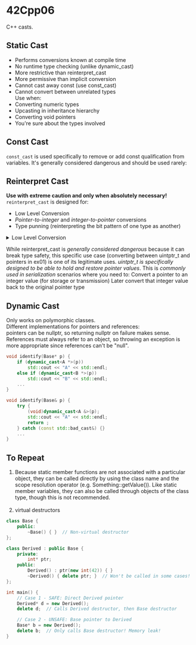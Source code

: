 # 42Cpp06
C++ casts.

## Static Cast
- Performs conversions known at compile time
- No runtime type checking (unlike dynamic_cast)
- More restrictive than reinterpret_cast
- More permissive than implicit conversion
- Cannot cast away const (use const_cast)
- Cannot convert between unrelated types <br>
Use when:<br>
- Converting numeric types
- Upcasting in inheritance hierarchy
- Converting void pointers
- You're sure about the types involved

## Const Cast
`const_cast` is used specifically to remove or add const qualification from variables. It's generally considered dangerous and should be used rarely:

## Reinterpret Cast
**Use with extreme caution and only when absolutely necessary!** <br>
`reinterpret_cast` is designed for:<br>
- Low Level Conversion <br>
- *Pointer-to-integer* and *integer-to-pointer* conversions <br>
- Type punning (reinterpreting the bit pattern of one type as another) <br>
<details>
<summary> Low Level Conversion </summary>
- They operate at the bit/byte level <br>
- No data transformation occurs <br>
- The binary representation stays exactly the same <br>
- They can be potentially unsafe if misused <br>
- They are platform-dependent <br>
- They bypass the type system's safety checks <br>
</details>


While reinterpret_cast is *generally considered dangerous* because it can break type safety, this specific use case (converting between uintptr_t and pointers in ex01) is one of its legitimate uses. 
*uintptr_t is specifically designed to be able to hold and restore pointer values*.
This is *commonly used in serialization* scenarios where you need to:
Convert a pointer to an integer value (for storage or transmission)
Later convert that integer value back to the original pointer type

## Dynamic Cast
Only works on polymorphic classes. <br>
Different implementations for pointers and references: <br>
pointers can be nullptr, so returning nullptr on failure makes sense. References must always refer to an object, so throwing an exception is more appropriate since references can't be "null".<br>

```cpp
void identify(Base* p) {
    if (dynamic_cast<A *>(p))
        std::cout << "A" << std::endl;
    else if (dynamic_cast<B *>(p))
        std::cout << "B" << std::endl;
    ...
}

void identify(Base& p) {
    try {
        (void)dynamic_cast<A &>(p);
        std::cout << "A" << std::endl;
        return ;
    } catch (const std::bad_cast&) {}
    ...
}
```

## To Repeat
1. Because static member functions are not associated with a particular object, they can be called directly by using the class name and the scope resolution operator (e.g. Something::getValue()). Like static member variables, they can also be called through objects of the class type, though this is not recommended.<br><br>
2. virtual destructors
```cpp
class Base {
    public:
        ~Base() { }  // Non-virtual destructor
};

class Derived : public Base {
    private:
        int* ptr;
    public:
        Derived() : ptr(new int(42)) { }
        ~Derived() { delete ptr; }  // Won't be called in some cases!
};

int main() {
    // Case 1 - SAFE: Direct Derived pointer
    Derived* d = new Derived();
    delete d;  // Calls Derived destructor, then Base destructor

    // Case 2 - UNSAFE: Base pointer to Derived
    Base* b = new Derived();
    delete b;  // Only calls Base destructor! Memory leak!
}
```

